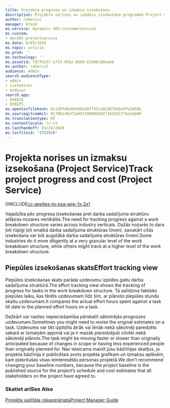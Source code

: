 ```yaml
---
title: Projekta progresa un izmaksu izsekošana
description: Projekta norises un izmaksu izsekošana programmā Project Service
author: ruhercul
manager: kfend
ms.service: dynamics-365-customerservice
ms.custom:
- dyn365-projectservice
ms.date: 8/03/2018
ms.topic: article
ms.prod: ''
ms.technology: ''
ms.assetid: fd7fd257-e723-45b2-8569-63496c80eae9
ms.author: ruhercul
audience: Admin
search.audienceType:
- admin
- customizer
- enduser
search.app:
- D365CE
- D365PS
ms.openlocfilehash: bc139fdbb60340a207753ca92387b4be97e1858b
ms.sourcegitcommit: 8c786230ef2a497280885b827162561776e2eb00
ms.translationtype: HT
ms.contentlocale: lv-LV
ms.lasthandoff: 03/24/2020
ms.locfileid: "3753558"
---
```

# <a name="track-project-progress-and-cost-project-service"></a><span data-ttu-id="8c839-103">Projekta norises un izmaksu izsekošana (Project Service)</span><span class="sxs-lookup"><span data-stu-id="8c839-103">Track project progress and cost (Project Service)</span></span>

[!INCLUDE[cc-applies-to-psa-app-1x-2x](../includes/cc-applies-to-psa-app-1x-2x.md)]

<span data-ttu-id="8c839-104">Vajadzība pēc progresa izsekošanas pret darba sadalījuma struktūru atšķiras nozares vertikālēs.</span><span class="sxs-lookup"><span data-stu-id="8c839-104">The need for tracking progress against a work breakdown structure varies across industry verticals.</span></span> <span data-ttu-id="8c839-105">Dažās nozarēs to dara ļoti rūpīgi ļoti smalkā darba sadalījuma struktūras līmenī, savukārt citās izsekošana var būt augstākā darba sadalījuma struktūras līmenī.</span><span class="sxs-lookup"><span data-stu-id="8c839-105">Some industries do it more diligently at a very granular level of the work breakdown structure, while others might track at a higher level of the work breakdown structure.</span></span>  
  
## <a name="effort-tracking-view"></a><span data-ttu-id="8c839-106">Piepūles izsekošanas skats</span><span class="sxs-lookup"><span data-stu-id="8c839-106">Effort tracking view</span></span>  
<span data-ttu-id="8c839-107">Piepūles izsekošanas skats parāda uzdevumu izpildes gaitu darba sadalījuma struktūrā.</span><span class="sxs-lookup"><span data-stu-id="8c839-107">The effort tracking view shows the tracking of progress for tasks in the work breakdown structure.</span></span> <span data-ttu-id="8c839-108">Tā salīdzina faktisko piepūles laiku, kas tērēts uzdevumam līdz šim, ar plānoto piepūles stundu skaitu uzdevumam.</span><span class="sxs-lookup"><span data-stu-id="8c839-108">It compares the actual effort hours spent against a task till date to the planned effort hours on a task.</span></span>  
  
<span data-ttu-id="8c839-109">Dažkārt var rasties nepieciešamība pārskatīt sākotnējās prognozes uzdevumam.</span><span class="sxs-lookup"><span data-stu-id="8c839-109">Sometimes you might need to revise the original estimates on a task.</span></span> <span data-ttu-id="8c839-110">Uzdevums var tikt izpildīts ātrāk vai lēnāk nekā sākotnēji paredzēts sakarā ar izmaiņām apjomā vai ja ir mazāk pieredzējuši cilvēki nekā sākotnēji plānots.</span><span class="sxs-lookup"><span data-stu-id="8c839-110">The task might be moving faster or slower than originally anticipated because of changes in scope or having less experienced people than originally planned for.</span></span> <span data-ttu-id="8c839-111">Nav ieteicams mainīt jūsu bāzlīnijas skaitļus, jo projekta bāzlīnija ir publicētais avots projekta grafikam un izmaksu aplēsēm, kam piekritušas visas ieinteresētās personas projektā.</span><span class="sxs-lookup"><span data-stu-id="8c839-111">We don't recommend changing your baseline numbers, because the project baseline is the published source for the project’s schedule and cost estimates that all stakeholders on the project have agreed to.</span></span>  
  
### <a name="see-also"></a><span data-ttu-id="8c839-112">Skatiet arī</span><span class="sxs-lookup"><span data-stu-id="8c839-112">See Also</span></span>  
 [<span data-ttu-id="8c839-113">Projekta vadītāja rokasgrāmata</span><span class="sxs-lookup"><span data-stu-id="8c839-113">Project Manager Guide</span></span>](../project-service/project-manager-guide.md)
